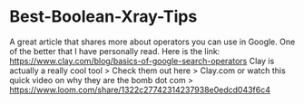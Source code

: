 # Best-Boolean-Xray-Tips
A great article that shares more about operators you can use in Google.  One of the better that I have personally read.
Here is the link:  https://www.clay.com/blog/basics-of-google-search-operators
Clay is actually a really cool tool > Check them out here > Clay.com or watch this quick video on why they are the bomb dot com > https://www.loom.com/share/1322c27742314237938e0edcd043f6c4
